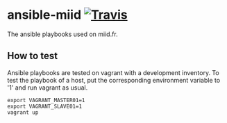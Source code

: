 # ansible-miid [![Travis][travis-img]][travis-url]
The ansible playbooks used on miid.fr.

## How to test

Ansible playbooks are tested on vagrant with a development inventory.
To test the playbook of a host, put the corresponding environment variable to
'1' and run vagrant as usual.

```shell
export VAGRANT_MASTER01=1
export VAGRANT_SLAVE01=1
vagrant up
```

[travis-img]: https://travis-ci.org/Damoun/ansible-miid.svg
[travis-url]: https://travis-ci.org/Damoun/ansible-miid/
